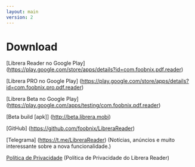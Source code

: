 ```yaml
---
layout: main
version: 2
---
```

# Download

[Librera Reader no Google Play] (https://play.google.com/store/apps/details?id=com.foobnix.pdf.reader)

[Librera PRO no Google Play] (https://play.google.com/store/apps/details?id=com.foobnix.pro.pdf.reader)

[Librera Beta no Google Play] (https://play.google.com/apps/testing/com.foobnix.pdf.reader)


[Beta build [apk]] (http://beta.librera.mobi)

[GitHub] (https://github.com/foobnix/LibreraReader)

[Telegrama] (https://t.me/LibreraReader) (Notícias, anúncios e muito interessante sobre a nova funcionalidade.)


[Política de Privacidade](/wiki/PrivacyPolicy/pt) (Política de Privacidade do Librera Reader)
